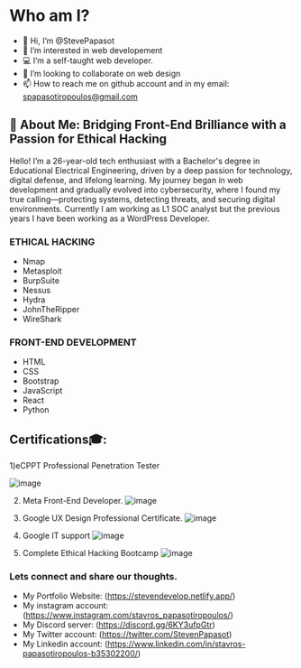 #  Who am I?

- 👋 Hi, I’m @StevePapasot
- 👀 I’m interested in web developement
- 💻 I’m a self-taught web developer.
- 🤼 I’m looking to collaborate on web design
- 📫 How to reach me on github account and in my email: spapasotiropoulos@gmail.com

  
## 🚀 About Me: Bridging Front-End Brilliance with a Passion for Ethical Hacking 
Hello! I’m a 26-year-old tech enthusiast with a Bachelor's degree in Educational Electrical Engineering, driven by a deep passion for technology, digital defense, and lifelong learning. My journey began in web development and gradually evolved into cybersecurity, where I found my true calling—protecting systems, detecting threats, and securing digital environments. Currently I am working as L1 SOC analyst but the previous years I have been working as a WordPress Developer.

### ETHICAL HACKING
- Nmap
- Metasploit
- BurpSuite
- Nessus
- Hydra
- JohnTheRipper
- WireShark

### FRONT-END DEVELOPMENT
- HTML
- CSS
- Bootstrap
- JavaScript
- React
- Python


## Certifications🎓:
1)eCPPT Professional Penetration Tester

![image](https://github.com/user-attachments/assets/d909c2cd-fe68-4f9d-96ac-c956ebe36fcc)

2) Meta Front-End Developer.
![image](https://github.com/StevePapasot/StevePapasot/assets/75527414/65776527-c7d7-4e93-ab94-01fba93419fd)

3) Google UX Design Professional Certificate.
![image](https://github.com/StevePapasot/StevePapasot/assets/75527414/9625cd52-c848-46cb-bcd6-4645793a41cd)

4) Google IT support
![image](https://github.com/StevePapasot/StevePapasot/assets/75527414/c196b288-34ff-4b94-b0f3-a788b98ab344)

5) Complete Ethical Hacking Bootcamp
![image](https://media.licdn.com/dms/image/D4D2DAQEhdaQW3pfigw/profile-treasury-image-shrink_800_800/0/1717748432844?e=1718870400&v=beta&t=MhOd5K2-MRhWYB2UMDQwh3ws-XTSImTss1Vl3VjGHwk)

###  Lets connect and share our thoughts.
* My Portfolio Website: (https://stevendevelop.netlify.app/)
* My instagram account: (https://www.instagram.com/stavros_papasotiropoulos/) 
* My Discord server: (https://discord.gg/6KY3ufpGtr)
* My Twitter account: (https://twitter.com/StevenPapasot)
* My Linkedin account: (https://www.linkedin.com/in/stavros-papasotiropoulos-b35302200/)
  
